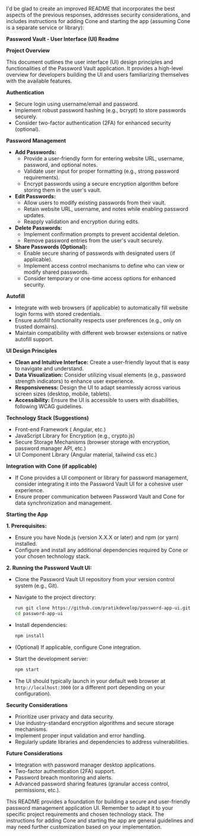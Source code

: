 I'd be glad to create an improved README that incorporates the best aspects of the previous responses, addresses security considerations, and includes instructions for adding Cone and starting the app (assuming Cone is a separate service or library):

**Password Vault - User Interface (UI) Readme**

**Project Overview**

This document outlines the user interface (UI) design principles and functionalities of the Password Vault application. It provides a high-level overview for developers building the UI and users familiarizing themselves with the available features.

**Authentication**

- Secure login using username/email and password.
- Implement robust password hashing (e.g., bcrypt) to store passwords securely.
- Consider two-factor authentication (2FA) for enhanced security (optional).

**Password Management**

- **Add Passwords:**
  - Provide a user-friendly form for entering website URL, username, password, and optional notes.
  - Validate user input for proper formatting (e.g., strong password requirements).
  - Encrypt passwords using a secure encryption algorithm before storing them in the user's vault.
- **Edit Passwords:**
  - Allow users to modify existing passwords from their vault.
  - Retain website URL, username, and notes while enabling password updates.
  - Reapply validation and encryption during edits.
- **Delete Passwords:**
  - Implement confirmation prompts to prevent accidental deletion.
  - Remove password entries from the user's vault securely.
- **Share Passwords (Optional):**
  - Enable secure sharing of passwords with designated users (if applicable).
  - Implement access control mechanisms to define who can view or modify shared passwords.
  - Consider temporary or one-time access options for enhanced security.

**Autofill**

- Integrate with web browsers (if applicable) to automatically fill website login forms with stored credentials.
- Ensure autofill functionality respects user preferences (e.g., only on trusted domains).
- Maintain compatibility with different web browser extensions or native autofill support.

**UI Design Principles**

- **Clean and Intuitive Interface:** Create a user-friendly layout that is easy to navigate and understand.
- **Data Visualization:** Consider utilizing visual elements (e.g., password strength indicators) to enhance user experience.
- **Responsiveness:** Design the UI to adapt seamlessly across various screen sizes (desktop, mobile, tablets).
- **Accessibility:** Ensure the UI is accessible to users with disabilities, following WCAG guidelines.

**Technology Stack (Suggestions)**

- Front-end Framework ( Angular, etc.)
- JavaScript Library for Encryption (e.g., crypto.js)
- Secure Storage Mechanisms (browser storage with encryption, password manager API, etc.)
- UI Component Library (Angular material, tailwind css etc.)

**Integration with Cone (if applicable)**

- If Cone provides a UI component or library for password management, consider integrating it into the Password Vault UI for a cohesive user experience.
- Ensure proper communication between Password Vault and Cone for data synchronization and management.

**Starting the App**

**1. Prerequisites:**

   - Ensure you have Node.js (version X.X.X or later) and npm (or yarn) installed.
   - Configure and install any additional dependencies required by Cone or your chosen technology stack.

**2. Running the Password Vault UI:**

   - Clone the Password Vault UI repository from your version control system (e.g., Git).
   - Navigate to the project directory:

     ```bash
     run git clone https://github.com/pratikdevelop/password-app-ui.git
     cd password-app-ui
     ```

   - Install dependencies:

     ```bash
     npm install
     ```

   - (Optional) If applicable, configure Cone integration.
   - Start the development server:

     ```bash
     npm start
     ```

   - The UI should typically launch in your default web browser at `http://localhost:3000` (or a different port depending on your configuration).

**Security Considerations**

- Prioritize user privacy and data security.
- Use industry-standard encryption algorithms and secure storage mechanisms.
- Implement proper input validation and error handling.
- Regularly update libraries and dependencies to address vulnerabilities.

**Future Considerations**

- Integration with password manager desktop applications.
- Two-factor authentication (2FA) support.
- Password breach monitoring and alerts.
- Advanced password sharing features (granular access control, permissions, etc.).

This README provides a foundation for building a secure and user-friendly password management application UI. Remember to adapt it to your specific project requirements and chosen technology stack. The instructions for adding Cone and starting the app are general guidelines and may need further customization based on your implementation.